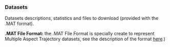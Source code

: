 ### Datasets

Datasets descriptions, statistics and files to download (provided with the .MAT format).

**.MAT File Format:** the .MAT File Format is specially create to represent Multiple Aspect Trajectory datasets, see the description of the format [here](pages/mat).)